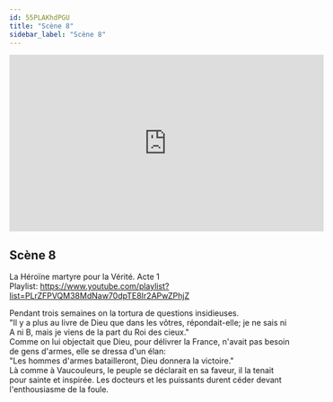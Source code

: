 ```yaml
---
id: 55PLAKhdPGU
title: "Scène 8"
sidebar_label: "Scène 8"
---
```


<div class="video-float-container">
  <iframe
    width="560"
    height="315"
    src="https://www.youtube.com/embed/55PLAKhdPGU"
    title="YouTube video player"
    frameborder="0"
    allow="accelerometer; autoplay; clipboard-write; encrypted-media; gyroscope; picture-in-picture; web-share"
    referrerpolicy="strict-origin-when-cross-origin"
    allowfullscreen
  ></iframe>
</div>

## Scène 8

La Héroïne martyre pour la Vérité. Acte 1  
Playlist: https://www.youtube.com/playlist?list=PLrZFPVQM38MdNaw70dpTE8Ir2APwZPhjZ

Pendant trois semaines on la tortura de questions insidieuses.   
"Il y a plus au livre de Dieu que dans les vôtres, répondait-elle; je ne sais ni A ni B, mais je viens de la part du Roi des cieux."  
Comme on lui objectait que Dieu, pour délivrer la France, n'avait pas besoin de gens d'armes, elle se dressa d'un élan:   
"Les hommes d'armes batailleront, Dieu donnera la victoire."   
Là comme à Vaucouleurs, le peuple se déclarait en sa faveur, il la tenait pour sainte et inspirée. Les docteurs et les puissants durent céder devant l'enthousiasme de la foule.
